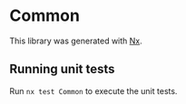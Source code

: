 # Common

This library was generated with [Nx](https://nx.dev).

## Running unit tests

Run `nx test Common` to execute the unit tests.
